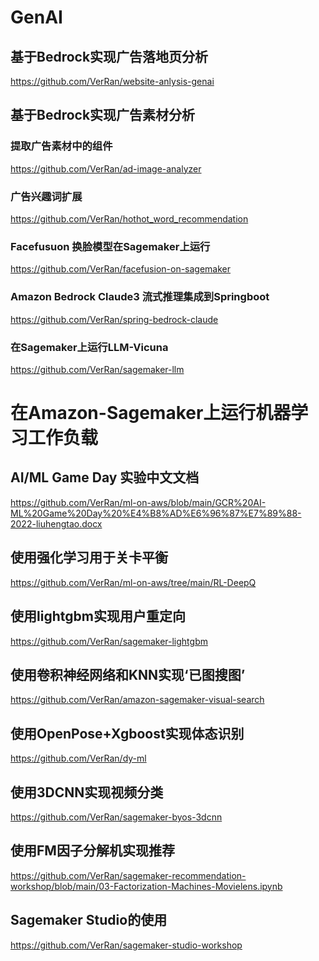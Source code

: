 # GenAI
## 基于Bedrock实现广告落地页分析
https://github.com/VerRan/website-anlysis-genai

## 基于Bedrock实现广告素材分析
### 提取广告素材中的组件
https://github.com/VerRan/ad-image-analyzer

### 广告兴趣词扩展
https://github.com/VerRan/hothot_word_recommendation

### Facefusuon 换脸模型在Sagemaker上运行
https://github.com/VerRan/facefusion-on-sagemaker


### Amazon Bedrock Claude3 流式推理集成到Springboot
https://github.com/VerRan/spring-bedrock-claude

### 在Sagemaker上运行LLM-Vicuna
https://github.com/VerRan/sagemaker-llm

# 在Amazon-Sagemaker上运行机器学习工作负载

## AI/ML Game Day 实验中文文档
https://github.com/VerRan/ml-on-aws/blob/main/GCR%20AI-ML%20Game%20Day%20%E4%B8%AD%E6%96%87%E7%89%88-2022-liuhengtao.docx
## 使用强化学习用于关卡平衡
https://github.com/VerRan/ml-on-aws/tree/main/RL-DeepQ
## 使用lightgbm实现用户重定向
https://github.com/VerRan/sagemaker-lightgbm
## 使用卷积神经网络和KNN实现‘已图搜图’
https://github.com/VerRan/amazon-sagemaker-visual-search
## 使用OpenPose+Xgboost实现体态识别
https://github.com/VerRan/dy-ml
## 使用3DCNN实现视频分类
https://github.com/VerRan/sagemaker-byos-3dcnn
## 使用FM因子分解机实现推荐
https://github.com/VerRan/sagemaker-recommendation-workshop/blob/main/03-Factorization-Machines-Movielens.ipynb
## Sagemaker Studio的使用
https://github.com/VerRan/sagemaker-studio-workshop
<!-- 
## lambda加载模型进行推理
https://github.com/VerRan/TfLambdaDemo -->
<!-- ## 卫星地图上的道路识别
待整理
## 聊天机器人
待整理 -->

